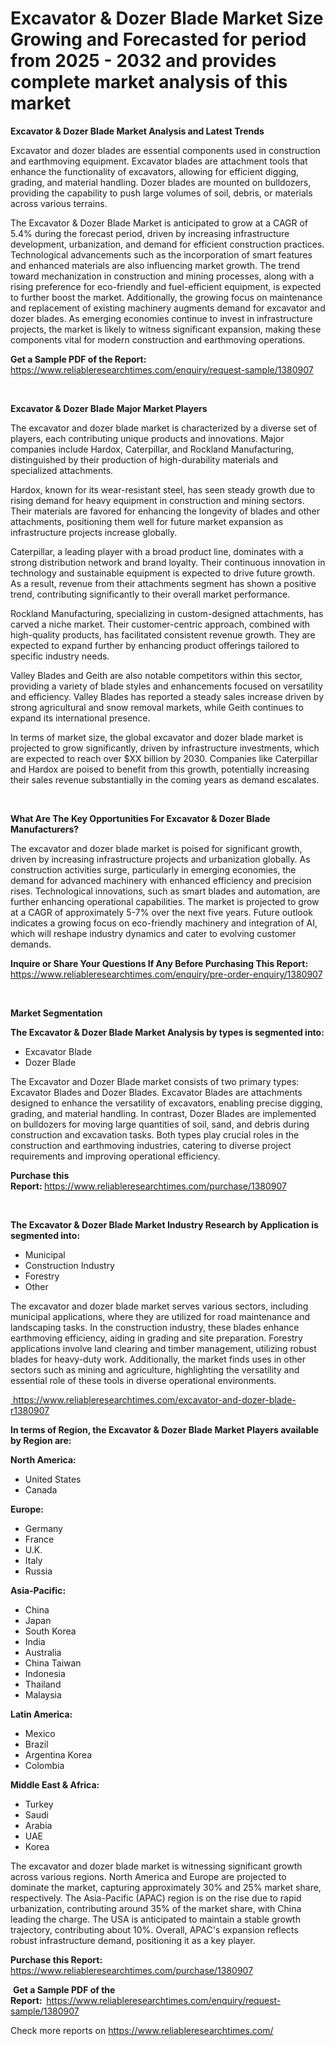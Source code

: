 <p><h1>Excavator & Dozer Blade Market Size Growing and Forecasted for period from 2025 - 2032 and provides complete market analysis of this market</h1></p><p><strong>Excavator & Dozer Blade Market Analysis and Latest Trends</strong></p>
<p><p>Excavator and dozer blades are essential components used in construction and earthmoving equipment. Excavator blades are attachment tools that enhance the functionality of excavators, allowing for efficient digging, grading, and material handling. Dozer blades are mounted on bulldozers, providing the capability to push large volumes of soil, debris, or materials across various terrains. </p><p>The Excavator & Dozer Blade Market is anticipated to grow at a CAGR of 5.4% during the forecast period, driven by increasing infrastructure development, urbanization, and demand for efficient construction practices. Technological advancements such as the incorporation of smart features and enhanced materials are also influencing market growth. The trend toward mechanization in construction and mining processes, along with a rising preference for eco-friendly and fuel-efficient equipment, is expected to further boost the market. Additionally, the growing focus on maintenance and replacement of existing machinery augments demand for excavator and dozer blades. As emerging economies continue to invest in infrastructure projects, the market is likely to witness significant expansion, making these components vital for modern construction and earthmoving operations.</p></p>
<p><strong>Get a Sample PDF of the Report:&nbsp;</strong> <a href="https://www.reliableresearchtimes.com/enquiry/request-sample/1380907?utm_campaign=2396&utm_medium=2&utm_source=Github&utm_content=ia&utm_term=24022025&utm_id=excavator-dozer-blade">https://www.reliableresearchtimes.com/enquiry/request-sample/1380907</a></p>
<p>&nbsp;</p>
<p><strong>Excavator & Dozer Blade Major Market Players</strong></p>
<p><p>The excavator and dozer blade market is characterized by a diverse set of players, each contributing unique products and innovations. Major companies include Hardox, Caterpillar, and Rockland Manufacturing, distinguished by their production of high-durability materials and specialized attachments.</p><p>Hardox, known for its wear-resistant steel, has seen steady growth due to rising demand for heavy equipment in construction and mining sectors. Their materials are favored for enhancing the longevity of blades and other attachments, positioning them well for future market expansion as infrastructure projects increase globally.</p><p>Caterpillar, a leading player with a broad product line, dominates with a strong distribution network and brand loyalty. Their continuous innovation in technology and sustainable equipment is expected to drive future growth. As a result, revenue from their attachments segment has shown a positive trend, contributing significantly to their overall market performance.</p><p>Rockland Manufacturing, specializing in custom-designed attachments, has carved a niche market. Their customer-centric approach, combined with high-quality products, has facilitated consistent revenue growth. They are expected to expand further by enhancing product offerings tailored to specific industry needs.</p><p>Valley Blades and Geith are also notable competitors within this sector, providing a variety of blade styles and enhancements focused on versatility and efficiency. Valley Blades has reported a steady sales increase driven by strong agricultural and snow removal markets, while Geith continues to expand its international presence.</p><p>In terms of market size, the global excavator and dozer blade market is projected to grow significantly, driven by infrastructure investments, which are expected to reach over $XX billion by 2030. Companies like Caterpillar and Hardox are poised to benefit from this growth, potentially increasing their sales revenue substantially in the coming years as demand escalates.</p></p>
<p>&nbsp;</p>
<p><strong>What Are The Key Opportunities For Excavator & Dozer Blade Manufacturers?</strong></p>
<p><p>The excavator and dozer blade market is poised for significant growth, driven by increasing infrastructure projects and urbanization globally. As construction activities surge, particularly in emerging economies, the demand for advanced machinery with enhanced efficiency and precision rises. Technological innovations, such as smart blades and automation, are further enhancing operational capabilities. The market is projected to grow at a CAGR of approximately 5-7% over the next five years. Future outlook indicates a growing focus on eco-friendly machinery and integration of AI, which will reshape industry dynamics and cater to evolving customer demands.</p></p>
<p><strong>Inquire or Share Your Questions If Any Before Purchasing This Report:</strong> <a href="https://www.reliableresearchtimes.com/enquiry/pre-order-enquiry/1380907?utm_campaign=2396&utm_medium=2&utm_source=Github&utm_content=ia&utm_term=24022025&utm_id=excavator-dozer-blade">https://www.reliableresearchtimes.com/enquiry/pre-order-enquiry/1380907</a></p>
<p>&nbsp;</p>
<p><strong>Market Segmentation</strong></p>
<p><strong>The Excavator & Dozer Blade Market Analysis by types is segmented into:</strong></p>
<p><ul><li>Excavator Blade</li><li>Dozer Blade</li></ul></p>
<p><p>The Excavator and Dozer Blade market consists of two primary types: Excavator Blades and Dozer Blades. Excavator Blades are attachments designed to enhance the versatility of excavators, enabling precise digging, grading, and material handling. In contrast, Dozer Blades are implemented on bulldozers for moving large quantities of soil, sand, and debris during construction and excavation tasks. Both types play crucial roles in the construction and earthmoving industries, catering to diverse project requirements and improving operational efficiency.</p></p>
<p><strong>Purchase this Report:&nbsp;</strong><a href="https://www.reliableresearchtimes.com/purchase/1380907?utm_campaign=2396&utm_medium=2&utm_source=Github&utm_content=ia&utm_term=24022025&utm_id=excavator-dozer-blade">https://www.reliableresearchtimes.com/purchase/1380907</a></p>
<p>&nbsp;</p>
<p><strong>The Excavator & Dozer Blade Market Industry Research by Application is segmented into:</strong></p>
<p><ul><li>Municipal</li><li>Construction Industry</li><li>Forestry</li><li>Other</li></ul></p>
<p><p>The excavator and dozer blade market serves various sectors, including municipal applications, where they are utilized for road maintenance and landscaping tasks. In the construction industry, these blades enhance earthmoving efficiency, aiding in grading and site preparation. Forestry applications involve land clearing and timber management, utilizing robust blades for heavy-duty work. Additionally, the market finds uses in other sectors such as mining and agriculture, highlighting the versatility and essential role of these tools in diverse operational environments.</p></p>
<p><a href="https://www.reliableresearchtimes.com/excavator-and-dozer-blade-r1380907?utm_campaign=2396&utm_medium=2&utm_source=Github&utm_content=ia&utm_term=24022025&utm_id=excavator-dozer-blade">&nbsp;https://www.reliableresearchtimes.com/excavator-and-dozer-blade-r1380907</a></p>
<p><strong>In terms of Region, the Excavator & Dozer Blade Market Players available by Region are:</strong></p>
<p>
    <p> <strong> North America: </strong>
        <ul>
            <li>United States</li>
            <li>Canada</li>
        </ul>
        </p> 
    <p> <strong> Europe: </strong>
        <ul>
            <li>Germany</li>
            <li>France</li>
            <li>U.K.</li>
            <li>Italy</li>
            <li>Russia</li>
        </ul>
        </p> 
    <p> <strong> Asia-Pacific: </strong>
        <ul>
            <li>China</li>
            <li>Japan</li>
            <li>South Korea</li>
            <li>India</li>
            <li>Australia</li>
            <li>China Taiwan</li>
            <li>Indonesia</li>
            <li>Thailand</li>
            <li>Malaysia</li>
        </ul>
        </p> 
    <p> <strong> Latin America: </strong>
        <ul>
            <li>Mexico</li>
            <li>Brazil</li>
            <li>Argentina Korea</li>
            <li>Colombia</li>
        </ul>
        </p> 
    <p> <strong> Middle East & Africa: </strong>
        <ul>
            <li>Turkey</li>
            <li>Saudi</li>
            <li>Arabia</li>
            <li>UAE</li>
            <li>Korea</li>
        </ul>
    </p>
    </p>
<p><p>The excavator and dozer blade market is witnessing significant growth across various regions. North America and Europe are projected to dominate the market, capturing approximately 30% and 25% market share, respectively. The Asia-Pacific (APAC) region is on the rise due to rapid urbanization, contributing around 35% of the market share, with China leading the charge. The USA is anticipated to maintain a stable growth trajectory, contributing about 10%. Overall, APAC's expansion reflects robust infrastructure demand, positioning it as a key player.</p></p>
<p><strong>Purchase this Report: </strong><a href="https://www.reliableresearchtimes.com/purchase/1380907?utm_campaign=2396&utm_medium=2&utm_source=Github&utm_content=ia&utm_term=24022025&utm_id=excavator-dozer-blade">https://www.reliableresearchtimes.com/purchase/1380907</a></p>
<p>&nbsp;<strong>Get a Sample PDF of the Report:&nbsp;&nbsp;</strong><a href="https://www.reliableresearchtimes.com/enquiry/request-sample/1380907?utm_campaign=2396&utm_medium=2&utm_source=Github&utm_content=ia&utm_term=24022025&utm_id=excavator-dozer-blade">https://www.reliableresearchtimes.com/enquiry/request-sample/1380907</a></p>
<p><strong></strong></p>
<p>Check more reports on <a href="https://www.reliableresearchtimes.com/?utm_campaign=2396&utm_medium=2&utm_source=Github&utm_content=ia&utm_term=24022025&utm_id=excavator-dozer-blade">https://www.reliableresearchtimes.com/</a></p>